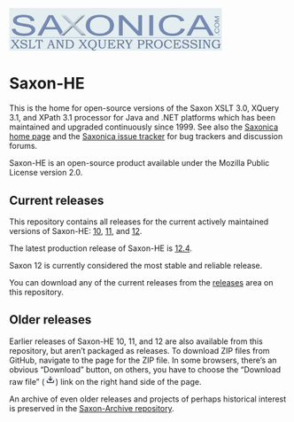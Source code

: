 <img src="https://github.com/Saxonica/Saxon-HE/blob/main/img/logo.gif"
      alt="The Saxonica logo"
      width="384px"
      />

# Saxon-HE

This is the home for open-source versions of the Saxon XSLT 3.0,
XQuery 3.1, and XPath 3.1 processor for Java and .NET platforms
which has been maintained and upgraded continuously since 1999. See also
the [Saxonica home page](https://www.saxonica.com/) and the
[Saxonica issue tracker](https://saxonica.plan.io/) for 
bug trackers and discussion forums.

Saxon-HE is an open-source product available under the Mozilla Public License
version 2.0.

## Current releases

This repository contains all releases for the current actively maintained
versions of Saxon-HE: [10](10), [11](11), and [12](12).

The latest production release of Saxon-HE is [12.4](12).

Saxon 12 is currently considered the most stable and reliable release.

You can download any of the current releases from the
[releases](https://github.com/Saxonica/Saxon-HE/releases) area on this repository.

## Older releases

Earlier releases of Saxon-HE 10, 11, and 12 are also available from
this repository, but aren’t packaged as releases. To download ZIP
files from GitHub, navigate to the page for the ZIP file. In some browsers,
there’s an obvious “Download” button, on others, you have to
choose
the “Download raw file”
(<img src="https://github.com/Saxonica/Saxon-HE/blob/main/img/download.png"
      alt="The download raw file icon"
      />)
link on the right hand side of the page.

An archive of even older releases and projects of perhaps historical
interest is preserved in the
[Saxon-Archive repository](https://github.com/saxonica/Saxon-Archive).
